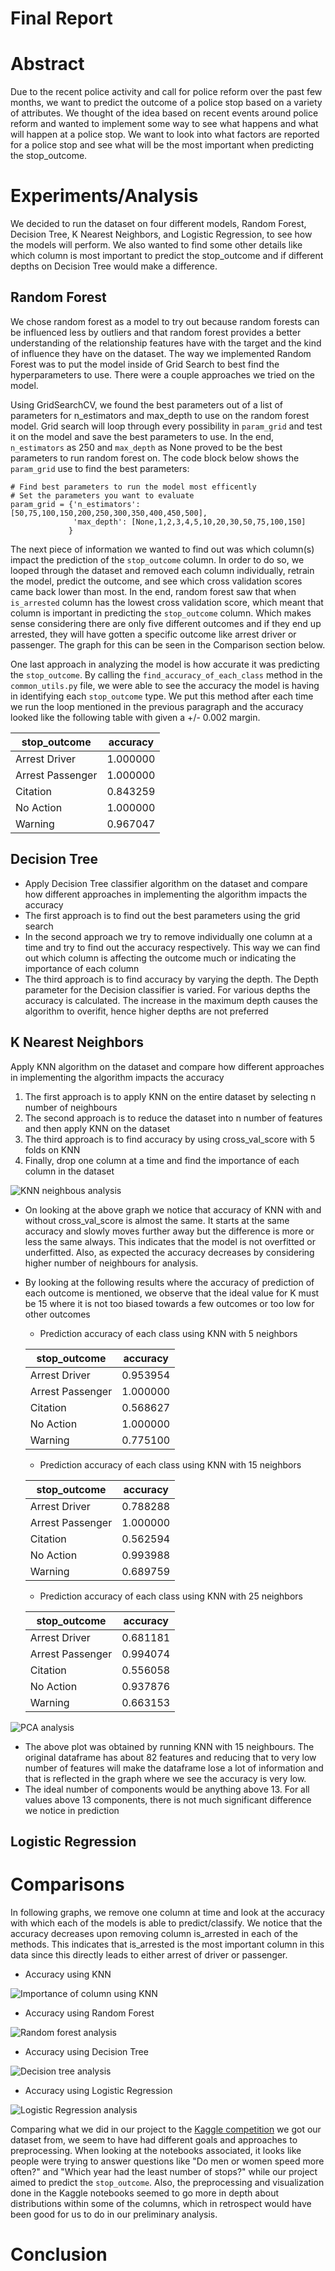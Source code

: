 # **Final Report**

# Abstract
Due to the recent police activity and call for police reform over the past few months, we want to predict the outcome of a police stop based on a variety of attributes. We thought of the idea based on recent events around police reform and wanted to implement some way to see what happens and what will happen at a police stop. We want to look into what factors are reported for a police stop and see what will be the most important when predicting the stop_outcome.

# Experiments/Analysis
We decided to run the dataset on four different models, Random Forest, Decision Tree, K Nearest Neighbors, and Logistic Regression, to see how the models will perform. We also wanted to find some other details like which column is most important to predict the stop_outcome and if different depths on Decision Tree would make a difference.

## Random Forest
We chose random forest as a model to try out because random forests can be influenced less by outliers and that random forest provides a better understanding of the relationship features have with the target and the kind of influence they have on the dataset. The way we implemented Random Forest was to put the model inside of Grid Search to best find the hyperparameters to use. There were a couple approaches we tried on the model. 

Using GridSearchCV, we found the best parameters out of a list of parameters for n_estimators and max_depth to use on the random forest model. Grid search will loop through every possibility in `param_grid` and test it on the model and save the best parameters to use. In the end, `n_estimators` as 250 and `max_depth` as None proved to be the best parameters to run random forest on. The code block below shows the `param_grid` use to find the best parameters:

```
# Find best parameters to run the model most efficently
# Set the parameters you want to evaluate
param_grid = {'n_estimators': [50,75,100,150,200,250,300,350,400,450,500],
	 		  'max_depth': [None,1,2,3,4,5,10,20,30,50,75,100,150]
    		 }
```

The next piece of information we wanted to find out was which column(s) impact the prediction of the `stop_outcome` column. In order to do so, we looped through the dataset and removed each column individually, retrain the model, predict the outcome, and see which cross validation scores came back lower than most. In the end, random forest saw that when `is_arrested` column has the lowest cross validation score, which meant that column is important in predicting the `stop_outcome` column. Which makes sense considering there are only five different outcomes and if they end up arrested, they will have gotten a specific outcome like arrest driver or passenger. The graph for this can be seen in the Comparison section below.

One last approach in analyzing the model is how accurate it was predicting the `stop_outcome`. By calling the `find_accuracy_of_each_class` method in the `common_utils.py` file, we were able to see the accuracy the model is having in identifying each `stop_outcome` type. We put this method after each time we run the loop mentioned in the previous paragraph and the accuracy looked like the following table with given a +/- 0.002 margin.

| stop_outcome |  accuracy |
| --------- | --------------- |
|     Arrest Driver |  1.000000 |
|  Arrest Passenger | 1.000000 | 
|          Citation |  0.843259| 
|         No Action | 1.000000| 
|           Warning |  0.967047| 

## Decision Tree
* Apply Decision Tree classifier algorithm on the dataset and compare how different approaches in implementing the algorithm impacts the accuracy
* The first approach is to find out the best parameters using the grid search
* In the second approach we try to remove individually one column at a time and try to find out 
  the accuracy respectively. This way we can find out which column is affecting the outcome much or
  indicating the importance of each column
* The third approach is to find accuracy by varying the depth. The Depth parameter for the Decision classifier
  is varied. For various depths the accuracy is calculated. The increase in the maximum depth causes the algorithm to overifit, hence higher depths are not preferred

## K Nearest Neighbors
Apply KNN algorithm on the dataset and compare how different approaches in implementing the algorithm impacts the accuracy
1) The first approach is to apply KNN on the entire dataset by selecting n number of neighbours
2) The second approach is to reduce the dataset into n number of features and then apply KNN on the dataset
3) The third approach is to find accuracy by using cross_val_score with 5 folds on KNN
4) Finally, drop one column at a time and find the importance of each column in the dataset

![KNN neighbous analysis](analysis_visualization/KNN.png)

* On looking at the above graph we notice that accuracy of KNN with and without cross_val_score is almost the same. It starts at the same accuracy and slowly moves further away but the difference is more or less the same always. This indicates that the model is not overfitted or underfitted. Also, as expected the accuracy decreases by considering higher number of neighbours for analysis.
* By looking at the following results where the accuracy of prediction of each outcome is mentioned, we observe that the ideal value for K must be 15 where it is not too biased towards a few outcomes or too low for other outcomes
	- Prediction accuracy of each class using KNN with 5 neighbors

	| stop_outcome |  accuracy |
	| --------- | --------------- |
	|     Arrest Driver |  0.953954 |
	|  Arrest Passenger | 1.000000 | 
	|          Citation |  0.568627| 
	|         No Action | 1.000000| 
	|           Warning |  0.775100| 

	- Prediction accuracy of each class using KNN with 15 neighbors

	| stop_outcome  | accuracy| 
	|---------------|---------|
	| Arrest Driver  | 0.788288| 
	| Arrest Passenger  | 1.000000| 
	| Citation  | 0.562594| 
	| No Action  | 0.993988| 
	| Warning  | 0.689759| 

	- Prediction accuracy of each class using KNN with 25 neighbors

	| stop_outcome  | accuracy| 
	|----------------|---------|
	| Arrest Driver | 0.681181| 
	| Arrest Passenger  | 0.994074| 
	| Citation  | 0.556058| 
	| No Action  | 0.937876| 
	| Warning  | 0.663153| 

![PCA analysis](analysis_visualization/PCA.png)

* The above plot was obtained by running KNN with 15 neighbours. The original dataframe has about 82 features and reducing that to very low number of features will make the dataframe lose a lot of information and that is reflected in the graph where we see the accuracy is very low.
* The ideal number of components would be anything above 13. For all values above 13 components, there is not much significant difference we notice in prediction


## Logistic Regression


# Comparisons

In following graphs, we remove one column at time and look at the accuracy with which each of the models is able to predict/classify. We notice that the accuracy decreases upon removing column is_arrested in each of the methods. This indicates that is_arrested is the most important column in this data since this directly leads to either arrest of driver or passenger.

* Accuracy using KNN 

![Importance of column using KNN](analysis_visualization/KNN_columns.png)

* Accuracy using Random Forest

![Random forest analysis](analysis_visualization/random_forest.png)

* Accuracy using Decision Tree

![Decision tree analysis](analysis_visualization/decision_tree_column.png)

* Accuracy using Logistic Regression

![Logistic Regression analysis](analysis_visualization/logistic_regression.png)

Comparing what we did in our project to the [Kaggle competition](https://www.kaggle.com/faressayah/stanford-open-policing-project) we got our dataset from, we seem to have had different goals and approaches to preprocessing. When looking at the notebooks associated, it looks like people were trying to answer questions like "Do men or women speed more often?" and "Which year had the least number of stops?" while our project aimed to predict the `stop_outcome`. Also, the preprocessing and visualization done in the Kaggle notebooks seemed to go more in depth about distributions within some of the columns, which in retrospect would have been good for us to do in our preliminary analysis.

# Conclusion